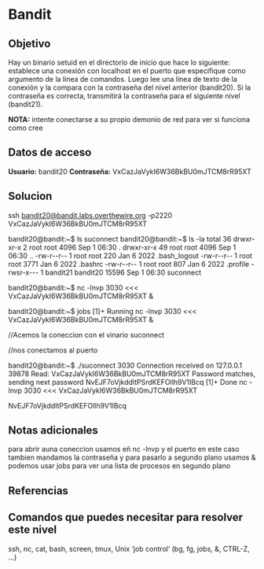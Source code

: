 # Bandit
## Objetivo
Hay un binario setuid en el directorio de inicio que hace lo siguiente: establece una conexión con localhost en el puerto que especifique como argumento de la línea de comandos. Luego lee una línea de texto de la conexión y la compara con la contraseña del nivel anterior (bandit20). Si la contraseña es correcta, transmitirá la contraseña para el siguiente nivel (bandit21).

**NOTA:** intente conectarse a su propio demonio de red para ver si funciona como cree

## Datos de acceso
**Usuario:** bandit20
**Contraseña:** VxCazJaVykI6W36BkBU0mJTCM8rR95XT

## Solucion
ssh bandit20@bandit.labs.overthewire.org -p2220
VxCazJaVykI6W36BkBU0mJTCM8rR95XT

bandit20@bandit:~$ ls
suconnect
bandit20@bandit:~$ ls -la
total 36
drwxr-xr-x  2 root     root      4096 Sep  1 06:30 .
drwxr-xr-x 49 root     root      4096 Sep  1 06:30 ..
-rw-r--r--  1 root     root       220 Jan  6  2022 .bash_logout
-rw-r--r--  1 root     root      3771 Jan  6  2022 .bashrc
-rw-r--r--  1 root     root       807 Jan  6  2022 .profile
-rwsr-x---  1 bandit21 bandit20 15596 Sep  1 06:30 suconnect

bandit20@bandit:~$ nc -lnvp 3030 <<< VxCazJaVykI6W36BkBU0mJTCM8rR95XT &

bandit20@bandit:~$ jobs
[1]+  Running                 nc -lnvp 3030 <<< VxCazJaVykI6W36BkBU0mJTCM8rR95XT &

//Acemos la coneccion con el vinario suconnect

//nos conectamos al puerto

bandit20@bandit:~$ ./suconnect 3030
Connection received on 127.0.0.1 39878
Read: VxCazJaVykI6W36BkBU0mJTCM8rR95XT
Password matches, sending next password
NvEJF7oVjkddltPSrdKEFOllh9V1IBcq
[1]+  Done                    nc -lnvp 3030 <<< VxCazJaVykI6W36BkBU0mJTCM8rR95XT

NvEJF7oVjkddltPSrdKEFOllh9V1IBcq

## Notas adicionales
para abrir auna coneccion usamos eñ nc -lnvp y el puerto en este caso tambien mandamos la contraseña y para pasarlo a segundo plano usamos &
podemos usar jobs para ver una lista de procesos en segundo plano

## Referencias

## Comandos que puedes necesitar para resolver este nivel
ssh, nc, cat, bash, screen, tmux, Unix ‘job control’ (bg, fg, jobs, &, CTRL-Z, …)